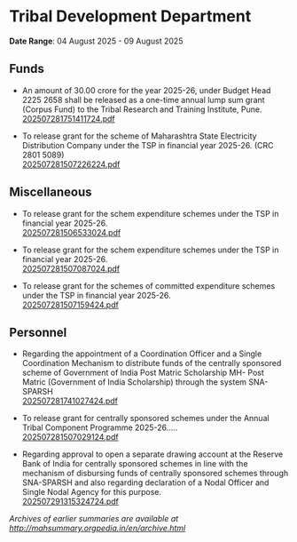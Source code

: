 # Tribal Development Department

**Date Range**: 04 August 2025 - 09 August 2025


## Funds
- An amount of 30.00 crore for the year 2025-26, under Budget Head 2225 2658 shall be released as a one-time annual lump sum grant (Corpus Fund) to the Tribal Research and Training Institute, Pune.\
  [202507281751411724.pdf](https://gr.maharashtra.gov.in/Site/Upload/Government%20Resolutions/English/202507281751411724.pdf)

- To release grant for the scheme of Maharashtra State Electricity Distribution Company under the TSP in financial year 2025-26. (CRC 2801 5089)\
  [202507281507226224.pdf](https://gr.maharashtra.gov.in/Site/Upload/Government%20Resolutions/English/202507281507226224.pdf)

## Miscellaneous
- To release grant for the schem expenditure schemes under the TSP in financial year 2025-26.\
  [202507281506533024.pdf](https://gr.maharashtra.gov.in/Site/Upload/Government%20Resolutions/English/202507281506533024.pdf)

- To release grant for the schem expenditure schemes under the TSP in financial year 2025-26.\
  [202507281507087024.pdf](https://gr.maharashtra.gov.in/Site/Upload/Government%20Resolutions/English/202507281507087024.pdf)

- To release grant for the schemes of committed expenditure schemes under the TSP in financial year 2025-26.\
  [202507281507159424.pdf](https://gr.maharashtra.gov.in/Site/Upload/Government%20Resolutions/English/202507281507159424.pdf)

## Personnel
- Regarding the appointment of a Coordination Officer and a Single Coordination Mechanism to distribute funds of the centrally sponsored scheme of Government of India Post Matric Scholarship MH- Post Matric (Government of India Scholarship) through the system SNA-SPARSH\
  [202507281741027424.pdf](https://gr.maharashtra.gov.in/Site/Upload/Government%20Resolutions/English/202507281741027424.pdf)

- To release grant for centrally sponsored schemes under the Annual Tribal Component Programme 2025-26.....\
  [202507281507029124.pdf](https://gr.maharashtra.gov.in/Site/Upload/Government%20Resolutions/English/202507281507029124.pdf)

- Regarding approval to open a separate drawing account at the Reserve Bank of India for centrally sponsored schemes in line with the mechanism of disbursing funds of centrally sponsored schemes through SNA-SPARSH and also regarding declaration of a Nodal Officer and Single Nodal Agency for this purpose.\
  [202507291315324724.pdf](https://gr.maharashtra.gov.in/Site/Upload/Government%20Resolutions/English/202507291315324724.pdf)


*Archives of earlier summaries are available at http://mahsummary.orgpedia.in/en/archive.html*
